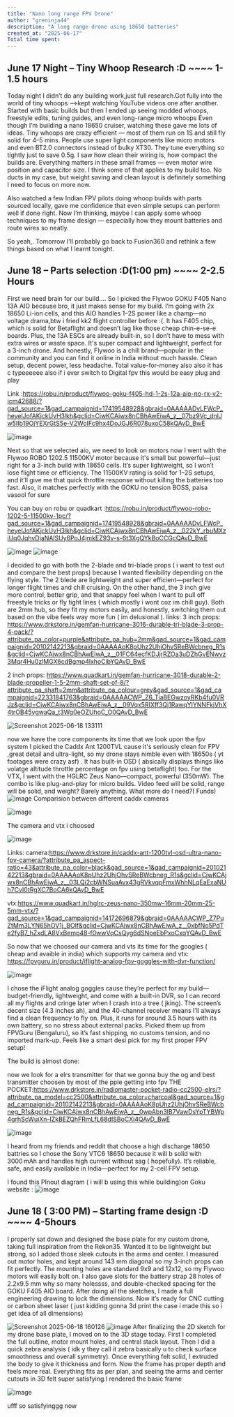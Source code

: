 ```yaml
---
title: "Nano long range FPV Drone"
author: "greninja44"
description: "A long range drone using 18650 batteries"
created_at: "2025-06-17"
Total time spent: 
---
```

## June 17 Night – Tiny Whoop Research :D  ~~~~ 1-1.5 hours

Today night I didn’t do any building work,just full research.Got fully into the world of tiny whoops —>kept watching YouTube videos one after another. Started with basic builds but then I ended up seeing modded whoops, freestyle edits, tuning guides, and even long-range micro whoops Even though I’m building a nano 18650 cruiser, watching these gave me lots of ideas. Tiny whoops are crazy efficient — most of them run on 1S and still fly solid for 4–5 mins. People use super light components like micro motors and even BT2.0 connectors instead of bulky XT30. They tune everything so tightly just to save 0.5g.
I saw how clean their wiring is, how compact the builds are. Everything matters in these small frames — even motor wire position and capacitor size. I think some of that applies to my build too. No ducts in my case, but weight saving and clean layout is definitely something I need to focus on more now.

Also watched a few Indian FPV pilots doing whoop builds with parts sourced locally, gave me confidence that even simple setups can perform well if done right. Now I’m thinking, maybe I can apply some whoop techniques to my frame design — especially how they mount batteries and route wires so neatly.

So yeah,. Tomorrow I'll probably go back to Fusion360 and rethink a few things based on what I learnt tonight.

## June 18  – Parts selection :D(1:00 pm) ~~~~ 2-2.5 Hours
First we need brain for our build....
So I picked the Flywoo GOKU F405 Nano 13A AIO because bro, it just makes sense for my build. I’m going with 2x 18650 Li-ion cells, and this AIO handles 1–2S power like a champ—no voltage drama,btw i fried kk2 flight controller before :(. It has  F405 chip, which is solid for Betaflight and doesn’t lag like those cheap chin-e-se-e boards. Plus, the 13A ESCs are already built-in, so I don’t have to mess with extra wires or waste space. It's super compact and lightweight, perfect for a 3-inch drone. And honestly, Flywoo is a chill brand—popular in the community and you can find it online in India without much hassle. Clean setup, decent power, less headache. Total value-for-money   also also it has c typeeeeee  also if i ever switch to Digital fpv this would be easy plug and play


Link :https://robu.in/product/flywoo-goku-f405-hd-1-2s-12a-aio-no-rx-v2-icm42688/?gad_source=1&gad_campaignid=17419548928&gbraid=0AAAAADvLFWcP_heyelJofAKjckUvH3lkh&gclid=CjwKCAjwx8nCBhAwEiwA_z__07bz9Vc_dnlJw5IIb19OjYEXrGtS5e-V2WoIFc9hx4DoJGJ6R078uxoC58kQAvD_BwE

![image](https://github.com/user-attachments/assets/02f79ad3-d2bb-4174-9d02-28265dd39b46)

Next so that we selected aio, we need to look on motors now
I went with the Flywoo ROBO 1202.5 11500KV motor because it's small but powerful—just right for a 3-inch build with 18650 cells. It’s super lightweight, so I won’t lose flight time or efficiency. The 11500KV rating is solid for 1–2S setups, and it’ll give me that quick throttle response without killing the batteries too fast. Also, it matches perfectly with the GOKU no tension BOSS, paisa vasool for sure

You can buy on robu or quadkart :https://robu.in/product/flywoo-robo-1202-5-11500kv-1pc/?gad_source=1&gad_campaignid=17419548928&gbraid=0AAAAADvLFWcP_heyelJofAKjckUvH3lkh&gclid=CjwKCAjwx8nCBhAwEiwA_z__022kY_rbuMXziUq0JqhvDjaNAlSUy6PoJ4jmkEZ93v-s-6t3XgQYkBoCCGcQAvD_BwE

![image](https://github.com/user-attachments/assets/940579c4-a8d2-4700-a74c-5c3ffe68959b)
![image](https://github.com/user-attachments/assets/8130e74e-56cb-4f05-87d1-8d5966e8137f)

I decided to go with both the 2-blade and tri-blade props ( i want to test out and compare the best props) because I wanted flexibility depending on the flying style. The 2 blede are lightweight and super efficient—perfect for longer flight times and chill cruising. On the other hand, the 3 inch  give more control, better grip, and that snappy feel when I want to pull off freestyle tricks or fly tight lines ( which mostly i wont coz im chill guy). Both are 2mm hub, so they fit my motors easily, and honestly, switching them out based on the vibe feels way more fun ( im delusional ).
links: 
3 inch props:  https://www.drkstore.in/gemfan-hurricane-3016-durable-tri-blade-3-prop-4-pack/?attribute_pa_color=purple&attribute_pa_hub=2mm&gad_source=1&gad_campaignid=20102142213&gbraid=0AAAAAoK8pUhz2UhjOhvSReBWcbneg_R1s&gclid=CjwKCAjwx8nCBhAwEiwA_z__01FC64ecfKDJjrRZOa3uDZhGvENwvz3Mqr4Hu0zlMGX6cdBgmp4lxhoCibYQAvD_BwE 


2 inch props: https://www.quadkart.in/gemfan-hurricane-3018-durable-2-blade-propeller-1-5-2mm-shaft-set-of-8/?attribute_pa_shaft=2mm&attribute_pa_colour=grey&gad_source=1&gad_campaignid=22331841763&gbraid=0AAAAACWP_Z6_Tia8EGwzoyRKb4fu0VRJz&gclid=CjwKCAjwx8nCBhAwEiwA_z__09Vqx5RIXff3Qj1RawqYIYNNFkjVhX4trOB45ygwaQa_t3Wg0eOZUhoC_O0QAvD_BwE

![Screenshot 2025-06-18 133111](https://github.com/user-attachments/assets/87bf9151-14a4-46f8-a8fb-83fcd11c29f0)


now we have the core components its time that we look upon the fpv system
I picked the Caddx Ant 1200TVL cause it's seriously clean for FPV ,great detail and ultra-light, so my drone stays nimble even with 18650s 
( yt footages were crazy asf) . It has built-in OSD (  absically displays things like volatge altitude throttle percentage on fpv using betaflight) too. For the VTX, I went with the HGLRC Zeus Nano—compact, powerful (350mW). The combo is like plug-and-play for micro builds. Video feed will be solid, range will be solid, and weight? Barely anything. What more do I need?( Funds)
![image](https://github.com/user-attachments/assets/9e9915a5-c4d3-468c-b528-4bb807c59587)
Comparision between different caddx cameras




![image](https://github.com/user-attachments/assets/e41adb27-f97d-47c5-9ef5-313e06a10a65)



The camera and vtx i choosed


![image](https://github.com/user-attachments/assets/d3ad6278-d3f4-45fc-8669-5e95a49a6ac6)

Links:
camera:https://www.drkstore.in/caddx-ant-1200tvl-osd-ultra-nano-fpv-camera/?attribute_pa_aspect-ratio=43&attribute_pa_color=black&gad_source=1&gad_campaignid=20102142213&gbraid=0AAAAAoK8pUhz2UhjOhvSReBWcbneg_R1s&gclid=CjwKCAjwx8nCBhAwEiwA_z__03LQi2cbWNSuaAvx43gRVkvqpFmxWhhNLqEaExaNUh7CvI0tRgXC7BoCA6kQAvD_BwE


vtx:https://www.quadkart.in/hglrc-zeus-nano-350mw-16mm-20mm-25-5mm-vtx/?gad_source=1&gad_campaignid=14172696879&gbraid=0AAAAACWP_Z7PuZtMm3LYN65hOV1j_BOlf&gclid=CjwKCAjwx8nCBhAwEiwA_z__0xbfNo5PdTe2fyB7_hZxdLA8VxBemp48-f0wwVqCsQyg6dSNpeEbPxoCxqYQAvD_BwE



So now that we choosed our camera and vts its time for the googles
( cheap and avaible in india) which supports my camera and vtx:
https://fpvguru.in/product/iflight-analog-fpv-goggles-with-dvr-function/


![image](https://github.com/user-attachments/assets/8c0514f6-c879-46c1-88ff-4a3875239beb)



I chose the iFlight analog goggles cause they’re perfect for my build—budget-friendly, lightweight, and come with a built-in DVR, so I can record all my flights and cringe later when I crash into a tree ( jking). The screen’s decent size (4.3 inches ah), and the 40-channel receiver means I’ll always find a clean frequency to fly on. Plus, it runs for around 3.5 hours with its own battery, so no stress about external packs. Picked them up from FPVGuru (Bengaluru), so it’s fast shipping, no customs tension, and no imported mark-up. Feels like a smart desi pick for my first proper FPV setup!


The build is almost done: 

now we look for a elrs transmitter for that we gonna buy the og and best transmitter choosen by most of the pple getting into fpv 
THE POCKET:https://www.drkstore.in/radiomaster-pocket-radio-cc2500-elrs/?attribute_pa_model=cc2500&attribute_pa_color=charcoal&gad_source=1&gad_campaignid=20102142213&gbraid=0AAAAAoK8pUhz2UhjOhvSReBWcbneg_R1s&gclid=CjwKCAjwx8nCBhAwEiwA_z__0wpAbn3lB7VawDsYpTYBWp4grhScWuiXn-IZkBEZQhFRmLfL68dISBoCXi4QAvD_BwE



![image](https://github.com/user-attachments/assets/74d4bfcf-cad3-437c-887f-8fee411dc3b6)



I heard from my friends and reddit that   choose a high discharge 18650 battries so I chose the Sony VTC6 18650 because it will b solid  with 3000 mAh and handles high current without sag ( hopefully). It’s reliable, safe, and easily available in India—perfect for my 2-cell FPV setup.



I found this PInout diagram ( i will b using this while building)on Goku website :
![image](https://github.com/user-attachments/assets/ea6d1c0f-1dcd-4e43-9c61-c072aec55302)


## June 18 ( 3:00 PM) – Starting frame design :D  ~~~~ 4-5hours

I properly sat down and designed the base plate for my custom drone, taking full inspiration from the Rekon35. Wanted it to be lightweight but strong, so I added those sleek cutouts in the arms and center. I measured out motor holes, and kept around 143 mm diagonal so my 3-inch props can fit perfectly. The mounting holes are standard 9x9 and 12x12, so my Flywoo motors will easily bolt on. I also gave slots for the battery strap 28 holes of 2.2x9.5 mm why so many holessss, and double-checked spacing for the GOKU F405 AIO board. After doing all the sketches, I made a full engineering drawing to lock the dimensions. Now it’s ready for CNC cutting or carbon sheet laser ( just kidding gonna 3d print the case i made this so i get idea of all dimensions)

![Screenshot 2025-06-18 160126](https://github.com/user-attachments/assets/c99c8f06-cb98-4a40-bc6f-8bdcf789d0f3)
![image](https://github.com/user-attachments/assets/04a41ec3-c1dd-4926-a1b6-537d8875b748)
After finalizing the 2D sketch for my drone base plate, I moved on to the 3D stage today. First I completed the full outline, motor mount holes, and central stack layout. Then I did a quick zebra analysis ( idk y they call it zebra basically u to check surface smoothness and overall symmetry). Once everything felt solid, I extruded the body to give it thickness and form. Now the frame has proper depth and feels more real. Everything fits as per plan, and seeing the arms and center cutouts in 3D felt super satisfying.I rendered the basic frame

![image](https://github.com/user-attachments/assets/8891f027-baf6-44cb-a2a1-718a462ffa51)



ufff so satisfyinggg now 





